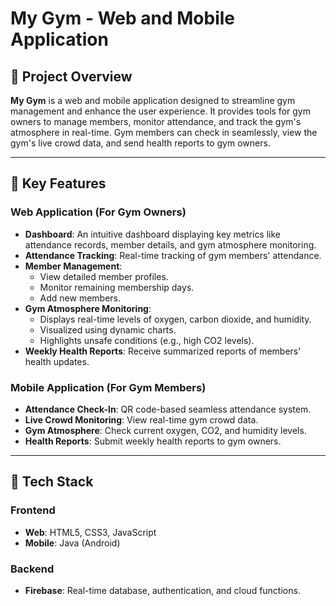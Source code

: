 # My Gym - Web and Mobile Application

## 🚀 Project Overview
**My Gym** is a web and mobile application designed to streamline gym management and enhance the user experience. It provides tools for gym owners to manage members, monitor attendance, and track the gym's atmosphere in real-time. Gym members can check in seamlessly, view the gym's live crowd data, and send health reports to gym owners.

---

## 🌟 Key Features
### Web Application (For Gym Owners)
- **Dashboard**: An intuitive dashboard displaying key metrics like attendance records, member details, and gym atmosphere monitoring.
- **Attendance Tracking**: Real-time tracking of gym members' attendance.
- **Member Management**: 
  - View detailed member profiles.
  - Monitor remaining membership days.
  - Add new members.
- **Gym Atmosphere Monitoring**:
  - Displays real-time levels of oxygen, carbon dioxide, and humidity.
  - Visualized using dynamic charts.
  - Highlights unsafe conditions (e.g., high CO2 levels).
- **Weekly Health Reports**: Receive summarized reports of members' health updates.
  
### Mobile Application (For Gym Members)
- **Attendance Check-In**: QR code-based seamless attendance system.
- **Live Crowd Monitoring**: View real-time gym crowd data.
- **Gym Atmosphere**: Check current oxygen, CO2, and humidity levels.
- **Health Reports**: Submit weekly health reports to gym owners.

---

## 🔧 Tech Stack
### Frontend
- **Web**: HTML5, CSS3, JavaScript
- **Mobile**: Java (Android)

### Backend
- **Firebase**: Real-time database, authentication, and cloud functions.


